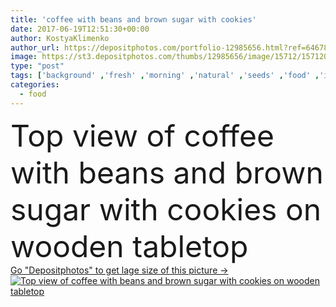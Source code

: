 ```yaml
---
title: 'coffee with beans and brown sugar with cookies'
date: 2017-06-19T12:51:30+00:00
author: KostyaKlimenko
author_url: https://depositphotos.com/portfolio-12985656.html?ref=64678756
image: https://st3.depositphotos.com/thumbs/12985656/image/15712/157120494/api_thumb_450.jpg?forcejpeg=true
type: "post"
tags: ['background' ,'fresh' ,'morning' ,'natural' ,'seeds' ,'food' ,'ingredient' ,'pastry' ,'cup' ,'sweet' ,'baked' ,'breakfast' ,'coffee' ,'roasted' ,'caffeine' ,'espresso' ,'drink' ,'aromatic' ,'saucer' ,'beverage' ,'mug' ,'organic' ,'aroma' ,'Dishware' ,'cookies' ,'confectionery' ,'bowls' ,'grains' ,'trays' ,'cinnamon' ,'cezve' ,'americano' ,'still life' ,'copy space' ,'coffee beans' ,'top view' ,'food composition' ,'wooden tabletop' ]
categories: 
  - food
---
```

<div aling="center">
            <font size="60"> Top view of coffee with beans and brown sugar with cookies on wooden tabletop</font>   
</div>
<div>
    <a href='https://st3.depositphotos.com/thumbs/12985656/image/15712/157120494/api_thumb_450.jpg?forcejpeg=true?ref=64678756' target=_blank > Go "Depositphotos" to get lage size of this picture ->
        <img href='https://st3.depositphotos.com/thumbs/12985656/image/15712/157120494/api_thumb_450.jpg?forcejpeg=true?ref=64678756' src='https://st3.depositphotos.com/12985656/15712/i/950/depositphotos_157120494-stock-photo-coffee-with-beans-and-brown.jpg?forcejpeg=true' alt='Top view of coffee with beans and brown sugar with cookies on wooden tabletop' >
    </a>
</div>
